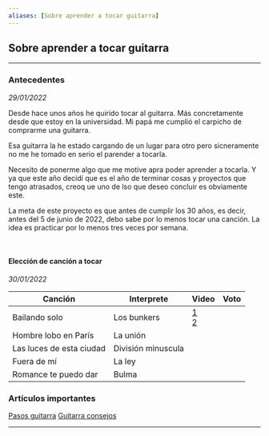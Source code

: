 ```yaml
---
aliases: [Sobre aprender a tocar guitarra]
---
```


## Sobre aprender a tocar guitarra
---


### Antecedentes

*29/01/2022*

Desde hace unos años he quirido tocar al guitarra. Más concretamente desde que estoy en la universidad. Mi papá me cumplió el carpicho de comprarme una guitarra.

Esa guitarra la he estado cargando de un lugar para otro pero sicneramente no me he tomado en serio el parender a tocarla. 

Necesito de ponerme algo que me motive apra poder aprender a tocarla. Y ya que este año decidí que es el año de terminar cosas y proyectos que tengo atrasados, creoq ue uno de lso que deseo concluir es obviamente este.

La meta de este proyecto es que antes de cumplir los 30 años, es decir, antes del 5 de junio de 2022, debo sabe por lo menos tocar una canción.  La idea es practicar por lo menos tres veces por semana.

<br>

#### Elección de canción a tocar

*30/01/2022*

|Canción|Interprete|Video|Voto|
|---|---|---|---|
|Bailando solo|Los bunkers|[1](https://bit.ly/3ubWxEr) <br/>[2](https://bit.ly/3INnZw7)|
|Hombre lobo en París|La unión||
|Las luces de esta ciudad|División minuscula||
|Fuera de mí|La ley||
|Romance te puedo dar|Bulma||


### Artículos importantes

[Pasos guitarra](https://elblogdetrinity.com/pasos-fundamentales-para-aprender-a-tocar-guitarra/)
[Guitarra consejos](https://guitarradesdecero.com/tocar-guitarra/)


---